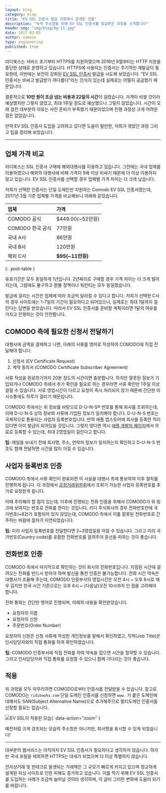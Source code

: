 ```yaml
---
layout: blog
category: blog
title: "EV SSL 인증서 발급 과정에서 알게된 것들"
description: "녹색 주소창을 위해 EV SSL 인증서를 발급받은 과정을 소개합니다"
header-img: "img/blog/bg-11.jpg"
date: 2017-03-05
author: namenu
type: engineering
published: true
---
```


리디북스는 서비스 초기부터 HTTPS를 지원하였으며 2016년 9월부터는 HTTP 지원을 중단한 상태로 운영하고 있습니다. HTTPS에 사용되는 인증서는 주기적인 재발급이 필요한데, 이번에는 보안이 강화된 [EV SSL 인증서](https://en.wikipedia.org/wiki/Extended_Validation_Certificate) 발급을 시도해 보았습니다.
"EV SSL 인증서는 비싸고 발급받기 까다롭다"라는 인식이 있는데 실제로는 어떨지 궁금했기 때문입니다.

결론적으로 **10만 원이 조금 넘는 비용과 22일의 시간**이 걸렸습니다. 가격이 비쌀 것이라 예상했지만 그렇지 않았고, 최대 1주일 정도로 예상했으나 그렇지 않았습니다. 시간이 오래 걸린 대부분의 이유는 사전 준비가 부족했기 때문이었으며 진행 과정상 크게 어려운 점은 없었습니다.

만약 EV SSL 인증서 도입을 고려하고 있다면 도움이 될만한, 저희가 겪었던 과정 그리고 팁을 정리해 보았습니다.



---



## 업체 가격 비교

리디북스는 SSL 인증서 구매에 해외대행사를 이용하고 있습니다. 그전에는 국내 업체를 이용하였으나 해외의 대행사에 비해 가격이 5배 이상 비싸기 때문에 더 이상 이용하지 않고 있습니다. EV SSL 인증서를 선택할 경우 업체별 가격 차이는 더 크게 났습니다.

저희가 선택한 인증서는 단일 도메인만 지원하는 Comodo EV SSL 인증서였는데, 2017년 3월 기준 업체별 가격을 비교해보니 아래와 같았습니다.

| 업체         | 가격   |
|:------------|:--------------|
| COMODO 공식    | $449.00(~52만원) |
| COMODO 한국 공식 | 77만원           |
| 국내 A사        | 86만원           |
| 국내 B사        | 120만원          |
| 해외 C사     | **$95(~11만원)**     |
{: .post-table }

유효기간은 모두 동일하게 1년입니다. 2년짜리로 구매할 경우 가격 차이는 더 크게 벌어지는데, 그럼에도 불구하고 환불 정책이나 워런티는 모두 동일했습니다.

발급에 걸리는 시간은 업체에 따라 조금씩 달라질 수 있다고 합니다. 저희가 선택한 C사의 경우 사이트에는 1-7일의 기간이 필요하다고 되어있으나, 실제로는 최대 1달까지 걸린다는 답변을 받았습니다. 따라서 EV SSL 인증서를 준비할 계획이라면 1달의 여유를 가지고 진행하는 것이 안전합니다.



## COMODO 측에 필요한 신청서 전달하기

대행사에 금액을 결제하고 나면, 아래의 서류를 영어로 작성하여 COMODO에 직접 전달해야 합니다.

1. 신청서 (EV Certificate Request)
2. 계약 동의서 (COMODO Certificate Subscriber Agreement)

서류 작성을 완료하기까지 20분 정도의 시간이면 충분합니다. 하지만 잘못된 정보가 기입되거나 COMODO 측에서 추가 확인을 필요로 하는 경우라면 서류 확인만 1주일 이상 걸릴 수 있습니다. 서로 영업시간이 다르고 요청이 즉시 처리되지 않기 때문에 간단한 의사소통에도 하루가 걸리기 때문입니다.

COMODO 측에서는 위 정보를 바탕으로 D-U-N-S® 번호를 통해 회사를 조회하는데, 이때 D-U-N-S 상의 정보와 서류에 기입된 정보가 일치해야 합니다.  D-U-N-S 번호는 국제적으로 통용되는 사업자 등록번호입니다. 만약 애플 앱스토어에 회사를 등록한 적이 있다면 이미 발급이 되어있을 것입니다. 그렇지 않다면 역시 [애플 개발자 페이지](https://developer.apple.com/support/D-U-N-S/kr/)에서 무료로 등록할 수 있는데, 최대 2영업일이 걸린다고 합니다.

**팁:** 메일을 보내기 전에 회사명, 주소, 연락처 정보가 일치하는지 확인하고 D-U-N-S 번호도 함께 전달하면 시간을 많이 아낄 수 있습니다.



## 사업자 등록번호 인증

COMODO 측에서 서류 확인이 완료되면 이 사실을 대행사 측에 통보하여 이후 절차를 진행하게 됩니다. 이 과정에서 [공정거래위원회](http://www.ftc.go.kr/info/bizinfo/communicationViewPopup.jsp)에서 조회가 가능한 사업자 등록번호를 추가로 요청받게 됩니다.

이때 주의해야 할 점이 있는데, 이후에 진행되는 전화 인증을 위해서 COMODO가 위 링크에 보여지는 번호로 전화를 한다는 것입니다. 리디 주식회사의 경우 전화번호란에 국가번호(+82)가 포함되어 있지 않았는데, COMODO 측에서 이를 잘못된 전화번호로 간주하는 바람에 절차가 지연되었습니다.

**팁:** 미리 사업자 등록번호를 전달한다면 2~3영업일을 아낄 수 있습니다. 그리고 미리 국가번호(Country code)를 포함한 전화번호를 알려주어 혼선을 피하는 것이 좋습니다.



## 전화번호 인증

COMODO 측에서 마지막으로 확인하는 것이 회사의 전화번호입니다. 지정된 시간에 걸려오는 전화를 반드시 받아야 하며 발신을 통한 인증은 불가능합니다. 전화 시간 약속은 대행사가 조율해 주는데, COMODO 인증부서의 영업시간은 오전 4시 ~ 오후 8시로 매우 길지만 한국 시간 기준으로는 오후 6시 ~ (다음날)오전 10시까지 인 점을 고려해야 합니다.

전화 통화는 간단한 영어로 진행되며, 아래의 내용을 확인받았습니다.

- 요청자의 이름
- 요청자의 신원
- 주문번호(Order Number)

요청자의 신원은 신청 서류에 작성한 개인정보를 말해서 확인하였고, 직책(Job Title)은 인사담당자와의 직접 통화를 하여 확인하였습니다.

**팁:** COMODO 인증부서에 직접 전화를 하여 약속을 잡으면 시간을 절약할 수 있습니다. 그리고 인사담당자와 직접 통화를 요청할 수 있으니 함께 기다리는 것이 좋습니다.



## 적용

위 과정을 모두 마무리하면 COMODO로부터 인증서를 전달받을 수 있습니다. 참고로 COMODO는 `ridibooks.com` 단일 도메인 인증서를 신청하면 `www.` 가 붙은 도메인에 대해서도 SAN(Subject Alternative Name)으로 추가해주므로 멀티도메인 인증서를 신청할 필요는 없습니다.



![EV SSL이 적용된 모습](/img/blog/2017-03-05/greenbar.png){: data-action="zoom" }
<figcaption>예전처럼 크게 강조되는 모습의 주소창은 아니지만, 회사명을 표시할 수 있게 되었습니다!</figcaption>



---



대부분의 웹서비스는 아직까지 EV SSL 인증서가 필요하다고 생각하지 않습니다. 하지만 국내 포털을 제외하면 HTTPS는 대세가 되었으며 더 이상 특별하지 않습니다.

전자상거래 및 핀테크로 발생되는 거래액은 그 규모가 빠르게 커지고 있으며 정교하게 설계된 피싱 사이트로 인한 피해도 증가하고 있습니다. 이를 막기 위해 EV SSL 인증서를 도입하는 사례가 조금씩 늘어날 것이라 생각하며, 이 글이 그러한 변화에 도움이 되기를 바랍니다.

